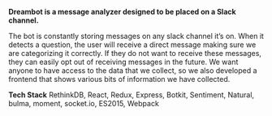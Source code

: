 **Dreambot is a message analyzer designed to be placed on a Slack channel.**

The bot is constantly storing messages on any slack channel it’s on. When it detects a question, the user will receive a direct message making sure we are categorizing it correctly. If they do not want to receive these messages, they can easily opt out of receiving messages in the future. We want anyone to have access to the data that we collect, so we also developed a frontend that shows various bits of information we have collected.

**Tech Stack**
RethinkDB, React, Redux, Express, Botkit, Sentiment, Natural, bulma, moment, socket.io, ES2015, Webpack
